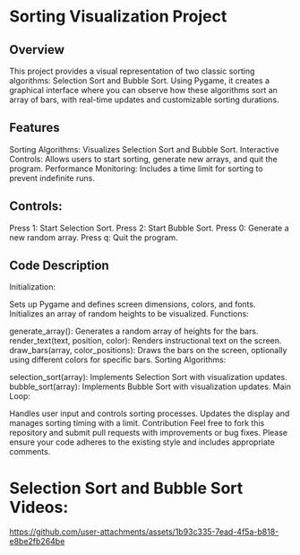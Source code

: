 # Sorting Visualization Project

## Overview
This project provides a visual representation of two classic sorting algorithms: Selection Sort and Bubble Sort. Using Pygame, it creates a graphical interface where you can observe how these algorithms sort an array of bars, with real-time updates and customizable sorting durations.

## Features
Sorting Algorithms: Visualizes Selection Sort and Bubble Sort.
Interactive Controls: Allows users to start sorting, generate new arrays, and quit the program.
Performance Monitoring: Includes a time limit for sorting to prevent indefinite runs.

## Controls:

Press 1: Start Selection Sort.
Press 2: Start Bubble Sort.
Press 0: Generate a new random array.
Press q: Quit the program.

## Code Description
Initialization:

Sets up Pygame and defines screen dimensions, colors, and fonts.
Initializes an array of random heights to be visualized.
Functions:

generate_array(): Generates a random array of heights for the bars.
render_text(text, position, color): Renders instructional text on the screen.
draw_bars(array, color_positions): Draws the bars on the screen, optionally using different colors for specific bars.
Sorting Algorithms:

selection_sort(array): Implements Selection Sort with visualization updates.
bubble_sort(array): Implements Bubble Sort with visualization updates.
Main Loop:

Handles user input and controls sorting processes.
Updates the display and manages sorting timing with a limit.
Contribution
Feel free to fork this repository and submit pull requests with improvements or bug fixes. Please ensure your code adheres to the existing style and includes appropriate comments.

# Selection Sort and Bubble Sort Videos: 

https://github.com/user-attachments/assets/1b93c335-7ead-4f5a-b818-e8be2fb264be


